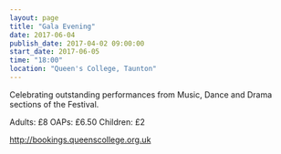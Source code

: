 ```yaml
---
layout: page
title: "Gala Evening"
date: 2017-06-04
publish_date: 2017-04-02 09:00:00
start_date: 2017-06-05
time: "18:00"
location: "Queen's College, Taunton"
---
```


Celebrating outstanding performances from Music, Dance and Drama sections of the Festival.

Adults: £8 OAPs: £6.50 Children: £2

<a href="http://bookings.queenscollege.org.uk" target="_blank">http://bookings.queenscollege.org.uk</a>